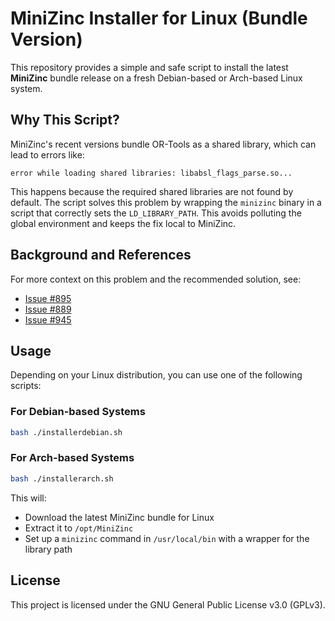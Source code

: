 # MiniZinc Installer for Linux (Bundle Version)

This repository provides a simple and safe script to install the latest **MiniZinc** bundle release on a fresh Debian-based or Arch-based Linux system.

## Why This Script?

MiniZinc's recent versions bundle OR-Tools as a shared library, which can lead to errors like:

```
error while loading shared libraries: libabsl_flags_parse.so...
```

This happens because the required shared libraries are not found by default. The script solves this problem by wrapping the `minizinc` binary in a script that correctly sets the `LD_LIBRARY_PATH`. This avoids polluting the global environment and keeps the fix local to MiniZinc.

## Background and References

For more context on this problem and the recommended solution, see:
- [Issue #895](https://github.com/MiniZinc/libminizinc/issues/895)
- [Issue #889](https://github.com/MiniZinc/libminizinc/issues/889)
- [Issue #945](https://github.com/MiniZinc/libminizinc/issues/945)

## Usage

Depending on your Linux distribution, you can use one of the following scripts:

### For Debian-based Systems
```bash
bash ./installerdebian.sh
```
### For Arch-based Systems
```bash
bash ./installerarch.sh
```

This will:
- Download the latest MiniZinc bundle for Linux
- Extract it to `/opt/MiniZinc`
- Set up a `minizinc` command in `/usr/local/bin` with a wrapper for the library path

## License

This project is licensed under the GNU General Public License v3.0 (GPLv3).
